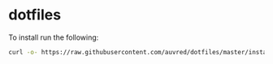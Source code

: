 # dotfiles

To install run the following:
```bash
curl -o- https://raw.githubusercontent.com/auvred/dotfiles/master/install.sh | bash
```